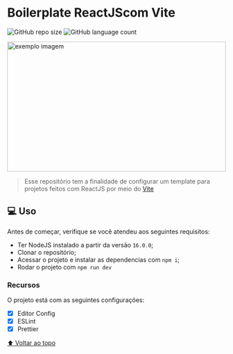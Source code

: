 <h1 id="bp">Boilerplate ReactJScom Vite</h1>

![GitHub repo size](https://img.shields.io/github/repo-size/FredHorizon/vitebp?style=for-the-badge)
![GitHub language count](https://img.shields.io/github/languages/count/FredHorizon/vitebp?style=for-the-badge)

<img src="https://vitejs.dev/logo.svg" alt="exemplo imagem" style="height: 300px; weight: 300px; width: 100%">

> Esse repositório tem a finalidade de configurar um template para projetos
> feitos com ReactJS por meio do [Vite](https://vitejs.dev/)

## 💻 Uso

Antes de começar, verifique se você atendeu aos seguintes requisitos:

- Ter NodeJS instalado a partir da versão `16.0.0`;
- Clonar o repositório;
- Acessar o projeto e instalar as dependencias com `npm i`;
- Rodar o projeto com `npm run dev`

### Recursos

O projeto está com as seguintes configurações:

- [x] Editor Config
- [x] ESLint
- [x] Prettier

[⬆ Voltar ao topo](#bp)<br>

